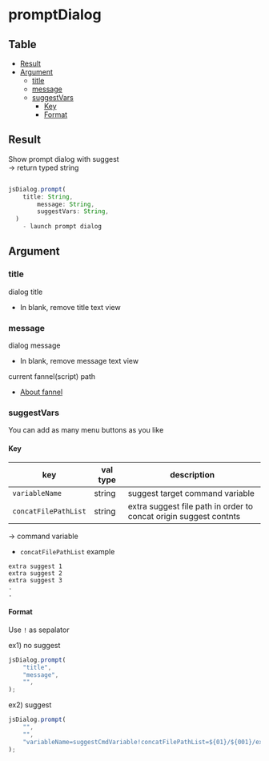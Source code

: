 
# promptDialog

Table
-----------------
* [Result](#result)
* [Argument](#argument)
  * [title](#title)
  * [message](#message)
  * [suggestVars](#suggestVars)
    * [Key](#key)
    * [Format](#format)


## Result

Show prompt dialog with suggest   
-> return typed string  


```js.js

jsDialog.prompt(
	title: String,
        message: String,
        suggestVars: String,
  )
	- launch prompt dialog
```

## Argument

### title

dialog title

- In blank, remove title text view

### message

dialog message

- In blank, remove message text view

current fannel(script) path  
- [About fannel](https://github.com/puutaro/commandclick-repository#commandclick-repository)

### suggestVars

You can add as many menu buttons as you like  

#### Key

| key | val type | description |  
| ------- | ------- | ------- |  
| `variableName` | string | suggest target command variable |  
| `concatFilePathList` | string | extra suggest file path in order to concat origin suggest contnts |  

-> command variable

- `concatFilePathList` example

```
extra suggest 1
extra suggest 2
extra suggest 3
.
.
```
#### Format

Use `!` as sepalator

ex1) no suggest

```js.js
jsDialog.prompt(
    "title",
    "message",
    "",
);
```

ex2) suggest

```js.js
jsDialog.prompt(
    "",
    "",
    "variableName=suggestCmdVariable!concatFilePathList=${01}/${001}/extraSuggust.txt",
);
```
